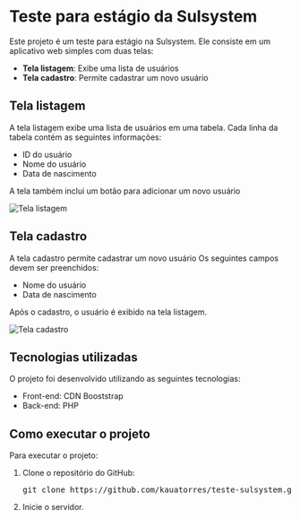 

  <h1>Teste para estágio da Sulsystem</h1>

  <p>Este projeto é um teste para estágio na Sulsystem. Ele consiste em um aplicativo web simples com duas telas:</p>

  <ul>
    <li><b>Tela listagem</b>: Exibe uma lista de usuários</li>
    <li><b>Tela cadastro</b>: Permite cadastrar um novo usuário</li>
  </ul>

  <h2>Tela listagem</h2>

  <p>A tela listagem exibe uma lista de usuários em uma tabela. Cada linha da tabela contém as seguintes informações:</p>

  <ul>
    <li>ID do usuário</li>
    <li>Nome do usuário</li>
    <li>Data de nascimento</li>
  </ul>

  <p>A tela também inclui um botão para adicionar um novo usuário</p>

  <img src="https://github.com/kauatorres/desafio-sulsystem/assets/tela-listagem.png" alt="Tela listagem">

  <h2>Tela cadastro</h2>

  <p>A tela cadastro permite cadastrar um novo usuário Os seguintes campos devem ser preenchidos:</p>

  <ul>
    <li>Nome do usuário</li>
    <li>Data de nascimento</li>
  </ul>

  <p>Após o cadastro, o usuário é exibido na tela listagem.</p>

  <img src="https://github.com/kauatorres/desafio-sulsystem/assets/tela-cadastro.png" alt="Tela cadastro">

  <h2>Tecnologias utilizadas</h2>

  <p>O projeto foi desenvolvido utilizando as seguintes tecnologias:</p>

  <ul>
    <li>Front-end: CDN Booststrap</li>
    <li>Back-end: PHP</li>
  </ul>

  <h2>Como executar o projeto</h2>

  <p>Para executar o projeto:</p>

  <ol>
    <li>Clone o repositório do GitHub:</li>
    <pre>git clone https://github.com/kauatorres/teste-sulsystem.git</pre>
    <li>Inicie o servidor.</li>
  </ol>

